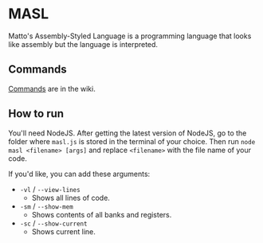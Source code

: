 # MASL
Matto's Assembly-Styled Language is a programming language that looks like assembly but the language is interpreted.

## Commands
[Commands](https://github.com/Matto58/masl/wiki/Commands) are in the wiki.

## How to run
You'll need NodeJS.
After getting the latest version of NodeJS, go to the folder where `masl.js` is stored in the terminal of your choice.
Then run `node masl <filename> [args]` and replace `<filename>` with the file name of your code.

If you'd like, you can add these arguments:
- `-vl` / `--view-lines`
  - Shows all lines of code.
- `-sm` / `--show-mem`
  - Shows contents of all banks and registers.
- `-sc` / `--show-current`
  - Shows current line.
